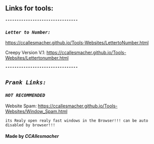 ## Links for tools: 
***`--------------------------------`***
### ***`Letter to Number:`***
https://ccallesmacher.github.io/Tools-Websites/LettertoNumber.html

Creepy Version V.1: https://ccallesmacher.github.io/Tools-Websites/Lettertonumber.html

***`--------------------------------`***
## ***`Prank Links:`***

### ***`NOT RECOMMENDED`***

Website Spam: https://ccallesmacher.github.io/Tools-Websites/Window_Spam.html

`its Realy open realy fast windows in the Browser!!! can be auto disabled by browser!!!`




#### Made by _CCAllesmacher_
